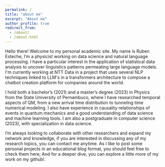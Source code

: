```yaml
---
permalink: /
title: "about me"
excerpt: "About me"
author_profile: true
redirect_from: 
  - /about/
  - /about.html
---
```


Hello there! Welcome to my personal academic site. My name is Ruben Esteche, I’m a physicist working on data science and natural language processing. I have a particular interest in the application of statistical data analysis to uncover linguistics patterns permeating large language models. I'm currently working at NTT Data in a project that uses several NLP techniques linked to LLM's in a transformers architecture to compose a chatbot creation platform for companies around the world.

I hold both a bachelor’s (2021) and a master’s degree (2023) in Physics from the State University of Pernambuco, where I have researched temporal aspects of QM, from a new arrival time distribution to tunneling time numerical modeling. I also have experience in causality relationships of events in quantum mechanics and a good understanding of data science and machine learning tools. I am also a postgraduate in computer science (2023), with specialization in data science.

I’m always looking to collaborate with other researchers and expand my network and knowledge, if you are interested in discussing any of my research topics, you can contact me anytime. As I like to post some personal projects in an educational blog format, you should feel free to check them here; And for a deeper dive, you can explore a little more of my work on my github!.
